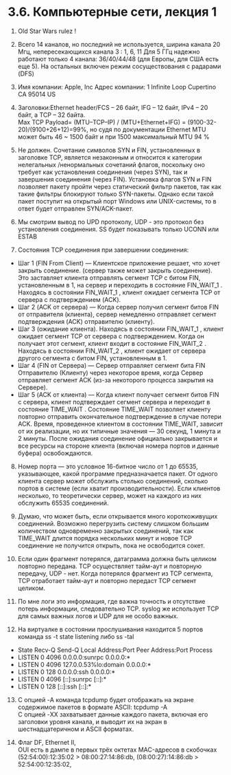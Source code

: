 # 3.6. Компьютерные сети, лекция 1

1. Old Star Wars rulez !

2. Всего 14 каналов, но последний не используется, ширина канала 20 Мгц, непересекающихся канала 3 : 1, 6, 11
Для 5 ГГц надежно работают только 4 канала: 36/40/44/48 (для Европы, для США есть еще 5). На остальных включен режим сосуществования с радарами (DFS)

3. Имя компании:	Apple, Inc    Адрес компании:	1 Infinite Loop Cupertino CA 95014 US

4. Заголовки:Ethernet header/FCS – 26 байт, IFG – 12 байт, IPv4 – 20 байт, а TCP – 32 байта.   
Max TCP Payload= (MTU–TCP–IP) / (MTU+Ethernet+IFG) = (9100-32-20)/(9100+26+12)=99%, но судя по документации Ethernet MTU может быть 46 ~ 1500 байт и при 1500 максимальный MTU 94 %

5. Не должен. Сочетание символов SYN и FIN, установленных в заголовке TCP, является незаконным и относится к категории нелегальных /ненормальных сочетаний флагов, 
поскольку оно требует как установления соединения (через SYN), так и завершения соединения (через FIN). Установка флагов SYN и FIN позволяет пакету пройти через статический фильтр пакетов, 
так как такие фильтры блокируют только SYN-пакеты. Однако если такой пакет поступит на открытый порт Windows или UNIX-системы, то в ответ будет отправлен SYN/ACK-пакет.

6. Мы смотрим вывод по UPD протоколу, UDP - это протокол без установления соединения. SS будет показывать только UCONN или ESTAB

7. Cостояния TCP соединения при завершении соединения: 
* Шаг 1 (FIN From Client) — Клиентское приложение решает, что хочет закрыть соединение. (сервер также может закрыть соединение). Это заставляет клиента отправлять сегмент TCP с битом FIN, установленным в 1, на сервер и переходить в состояние FIN_WAIT_1 . Находясь в состоянии FIN_WAIT_1 , клиент ожидает сегмента TCP от сервера с подтверждением (ACK).
* Шаг 2 (ACK от сервера) — Когда сервер получил сегмент битов FIN от отправителя (клиента), сервер немедленно отправляет сегмент подтверждения (ACK) отправителю (клиенту).
* Шаг 3 (ожидание клиента). Находясь в состоянии FIN_WAIT_1 , клиент ожидает сегмент TCP от сервера с подтверждением. Когда он получает этот сегмент, клиент входит в состояние FIN_WAIT_2 . Находясь в состоянии FIN_WAIT_2 , клиент ожидает от сервера другого сегмента с битом FIN, установленным в 1.
* Шаг 4 (FIN от Сервера) — Сервер отправляет сегмент бита FIN Отправителю (Клиенту) через некоторое время, когда Сервер отправляет сегмент ACK (из-за некоторого процесса закрытия на Сервере).
* Шаг 5 (ACK от клиента) — Когда клиент получает сегмент битов FIN с сервера, клиент подтверждает сегмент сервера и переходит в состояние TIME_WAIT . Состояние TIME_WAIT позволяет клиенту повторно отправить окончательное подтверждение в случае потери ACK. Время, проведенное клиентом в состоянии TIME_WAIT, зависит от их реализации, но их типичные значения — 30 секунд, 1 минута и 2 минуты. После ожидания соединение официально закрывается и все ресурсы на стороне клиента (включая номера портов и данные буфера) освобождаются.

8. Номер порта — это условное 16-битное число от 1 до 65535, указывающее, какой программе предназначается пакет. От одного клиента сервер может обслужить столько соединений, сколько портов в системе 
(если хватит производительности). Если клиентов несколько, то теоретически сервер, может на каждого из них обслужить 65535 соединений.

9. Думаю, что может быть, если открывается много короткоживущих соединений. Возможно перегрузить систему слишком большим количеством одновременно закрытых соединений, 
так как TIME_WAIT длится порядка нескольких минут и новое TCP соединение не получится открыть, пока не освободится сокет.

10. Если один фрагмент потерялся, датаграмма должна быть целиком повторно передана. TCP осуществляет тайм-аут и повторную передачу, UDP - нет. 
Когда потерялся фрагмент из TCP сегмента, TCP отработает тайм-аут и повторно передаст TCP сегмент целиком. 

11. По мне логи это информация, где важна точность и отсутствие потерь информации, следовательно TCP. syslog же использует TCP для самых важных логов и UDP для не особо важных.

12. На виртуалке в состоянии прослушивания находится 5 портов команда ss -t state listening либо ss -tal  

* State        Recv-Q       Send-Q               Local Address:Port                 Peer Address:Port       Process  
* LISTEN       0            4096                       0.0.0.0:sunrpc                    0.0.0.0:*
* LISTEN       0            4096                 127.0.0.53%lo:domain                    0.0.0.0:*
* LISTEN       0            128                        0.0.0.0:ssh                       0.0.0.0:*
* LISTEN       0            4096                          [::]:sunrpc                       [::]:*
* LISTEN       0            128                           [::]:ssh                          [::]:*

13. С опцией -A команда tcpdump будет отображать на экране содержимое пакетов в формате ASCII:  tcpdump -A  
С опцией -XX захватывает данные каждого пакета, включая его заголовки уровня канала, и выводит их на экран в шестнадцатеричном и ASCII форматах.

14. Флаг DF,  Ethernet II,  
OUI есть в дампе в первых трёх октетах MAC-адресов в скобочках  
 (52:54:00):12:35:02 > 08:00:27:14:86:db, 
 (08:00:27):14:86:db > 52:54:00:12:35:02, 
